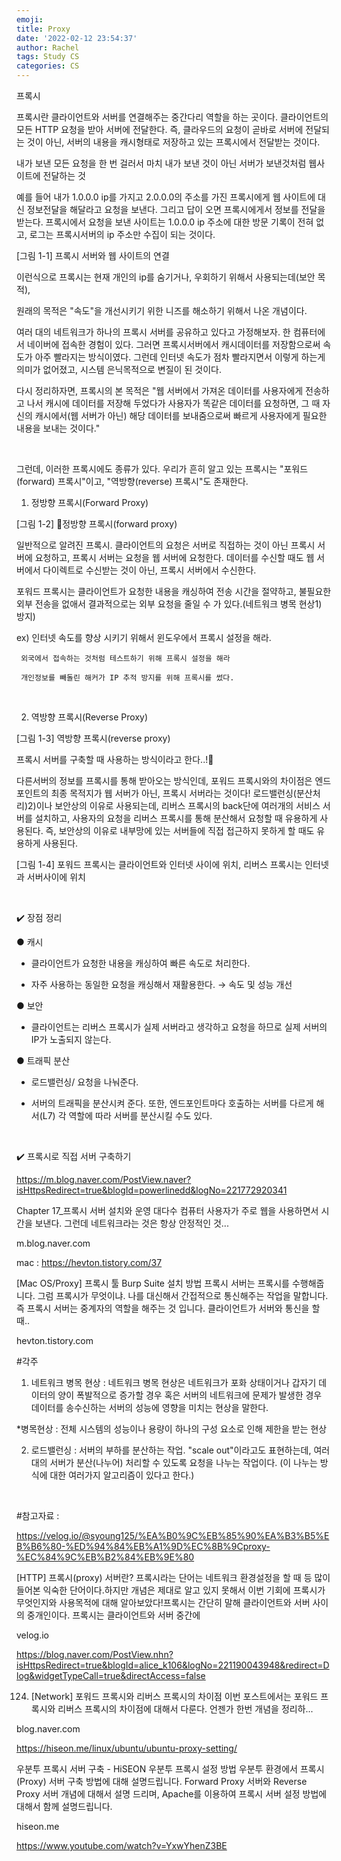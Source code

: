 ```yaml
---
emoji:
title: Proxy
date: '2022-02-12 23:54:37'
author: Rachel
tags: Study CS
categories: CS
---
```


프록시

프록시란 클라이언트와 서버를 연결해주는 중간다리 역할을 하는 곳이다. 클라이언트의 모든 HTTP 요청을 받아 서버에 전달한다. 즉, 클라우드의 요청이 곧바로 서버에 전달되는 것이 아닌, 서버의 내용을 캐시형태로 저장하고 있는 프록시에서 전달받는 것이다.

내가 보낸 모든 요청을 한 번 걸러서 마치 내가 보낸 것이 아닌 서버가 보낸것처럼 웹사이트에 전달하는 것

예를 들어 내가 1.0.0.0 ip를 가지고 2.0.0.0의 주소를 가진 프록시에게 웹 사이트에 대신 정보전달을 해달라고 요청을 보낸다. 그리고 답이 오면 프록시에게서 정보를 전달을 받는다. 프록시에서 요청을 보낸 사이트는 1.0.0.0 ip 주소에 대한 방문 기록이 전혀 없고, 로그는 프록시서버의 ip 주소만 수집이 되는 것이다.

[그림 1-1] 프록시 서버와 웹 사이트의 연결

이런식으로 프록시는 현재 개인의 ip를 숨기거나, 우회하기 위해서 사용되는데(보안 목적),

원래의 목적은 ​"속도"을 개선시키기 위한 니즈를 해소하기 위해서 나온 개념이다.

여러 대의 네트워크가 하나의 프록시 서버를 공유하고 있다고 가정해보자. 한 컴퓨터에서 네이버에 접속한 경험이 있다. 그러면 프록시서버에서 캐시데이터를 저장함으로써 속도가 아주 빨라지는 방식이였다. 그런데 인터넷 속도가 점차 빨라지면서 이렇게 하는게 의미가 없어졌고, 시스템 은닉목적으로 변질이 된 것이다.

다시 정리하자면, 프록시의 본 목적은 "웹 서버에서 가져온 데이터를 사용자에게 전송하고 나서 캐시에 데이터를 저장해 두었다가 사용자가 똑같은 데이터를 요청하면, 그 때 자신의 캐시에서(웹 서버가 아닌) 해당 데이터를 보내줌으로써 빠르게 사용자에게 필요한 내용을 보내는 것이다."

​

그런데, 이러한 프록시에도 종류가 있다. 우리가 흔히 알고 있는 프록시는 "포워드(forward) 프록시"이고, "역방향(reverse) 프록시"도 존재한다.

1. 정방향 프록시(Forward Proxy)

[그림 1-2] 정방향 프록시(forward proxy)

일반적으로 알려진 프록시. 클라이언트의 요청은 서버로 직접하는 것이 아닌 프록시 서버에 요청하고, 프록시 서버는 요청을 웹 서버에 요청한다. 데이터를 수신할 때도 웹 서버에서 다이렉트로 수신받는 것이 아닌, 프록시 서버에서 수신한다.

포워드 프록시는 클라이언트가 요청한 내용을 캐싱하여 전송 시간을 절약하고, 불필요한 외부 전송을 없애서 결과적으로는 외부 요청을 줄일 수 가 있다.(네트워크 병목 현상1) 방지)

ex) 인터넷 속도를 향상 시키기 위해서 윈도우에서 프록시 설정을 해라.

     외국에서 접속하는 것처럼 테스트하기 위해 프록시 설정을 해라

     개인정보를 빼돌린 해커가 IP 추적 방지를 위해 프록시를 썼다.

​

2. 역방향 프록시(Reverse Proxy)

[그림 1-3] 역방향 프록시(reverse proxy)

프록시 서버를 구축할 때 사용하는 방식이라고 한다..!👀

다른서버의 정보를 프록시를 통해 받아오는 방식인데, 포워드 프록시와의 차이점은 엔드포인트의 최종 목적지가 웹 서버가 아닌, 프록시 서버라는 것이다! 로드밸런싱(분산처리)2)이나 보안상의 이유로 사용되는데, 리버스 프록시의 back단에 여러개의 서비스 서버를 설치하고, 사용자의 요청을 리버스 프록시를 통해 분산해서 요청할 때 유용하게 사용된다. 즉, 보안상의 이유로 내부망에 있는 서버들에 직접 접근하지 못하게 할 때도 유용하게 사용된다.

[그림 1-4] 포워드 프록시는 클라이언트와 인터넷 사이에 위치, 리버스 프록시는 인터넷과 서버사이에 위치

​

✔️ 장점 정리

● 캐시

- 클라이언트가 요청한 내용을 캐싱하여 빠른 속도로 처리한다.

- 자주 사용하는 동일한 요청을 캐싱해서 재활용한다. → 속도 및 성능 개선

● 보안

- 클라이언트는 리버스 프록시가 실제 서버라고 생각하고 요청을 하므로 실제 서버의 IP가 노출되지 않는다.

● 트래픽 분산

- 로드밸런싱/ 요청을 나눠준다.

- 서버의 트래픽을 분산시켜 준다. 또한, 엔드포인트마다 호출하는 서버를 다르게 해서(L7) 각 역할에 따라 서버를 분산시킬 수도 있다.

​

✔️ 프록시로 직접 서버 구축하기

https://m.blog.naver.com/PostView.naver?isHttpsRedirect=true&blogId=powerlinedd&logNo=221772920341

Chapter 17\_프록시 서버 설치와 운영
대다수 컴퓨터 사용자가 주로 웹을 사용하면서 시간을 보낸다. 그런데 네트워크라는 것은 항상 안정적인 것...

m.blog.naver.com

mac : https://hevton.tistory.com/37

[Mac OS/Proxy] 프록시 툴 Burp Suite 설치 방법
프록시 서버는 프록시를 수행해줍니다. 그럼 프록시가 무엇이냐. 나를 대신해서 간접적으로 통신해주는 작업을 말합니다. 즉 프록시 서버는 중계자의 역할을 해주는 것 입니다. 클라이언트가 서버와 통신을 할 때..

hevton.tistory.com

#각주

1. 네트워크 병목 현상 : 네트워크 병목 현상은 네트워크가 포화 상태이거나 갑자기 데이터의 양이 폭발적으로 증가할 경우 혹은 서버의 네트워크에 문제가 발생한 경우 데이터를 송수신하는 서버의 성능에 영향을 미치는 현상을 말한다.

\*병목현상 : 전체 시스템의 성능이나 용량이 하나의 구성 요소로 인해 제한을 받는 현상

2. 로드밸런싱 : 서버의 부하를 분산하는 작업. "scale out"이라고도 표현하는데, 여러 대의 서버가 분산(나누어) 처리할 수 있도록 요청을 나누는 작업이다. (이 나누는 방식에 대한 여러가지 알고리즘이 있다고 한다.)

​

#참고자료 :

https://velog.io/@syoung125/%EA%B0%9C%EB%85%90%EA%B3%B5%EB%B6%80-%ED%94%84%EB%A1%9D%EC%8B%9Cproxy-%EC%84%9C%EB%B2%84%EB%9E%80

[HTTP] 프록시(proxy) 서버란?
프록시라는 단어는 네트워크 환경설정을 할 때 등 많이 들어본 익숙한 단어이다.하지만 개념은 제대로 알고 있지 못해서 이번 기회에 프록시가 무엇인지와 사용목적에 대해 알아보았다!프록시는 간단히 말해 클라이언트와 서버 사이의 중개인이다. 프록시는 클라이언트와 서버 중간에

velog.io

https://blog.naver.com/PostView.nhn?isHttpsRedirect=true&blogId=alice_k106&logNo=221190043948&redirect=Dlog&widgetTypeCall=true&directAccess=false

124. [Network] 포워드 프록시와 리버스 프록시의 차이점
     이번 포스트에서는 포워드 프록시와 리버스 프록시의 차이점에 대해서 다룬다. 언젠가 한번 개념을 정리하...

blog.naver.com

https://hiseon.me/linux/ubuntu/ubuntu-proxy-setting/

우분투 프록시 서버 구축 - HiSEON
우분투 프록시 설정 방법 우분투 환경에서 프록시(Proxy) 서버 구축 방법에 대해 설명드립니다. Forward Proxy 서버와 Reverse Proxy 서버 개념에 대해서 설명 드리며, Apache를 이용하여 프록시 서버 설정 방법에 대해서 함께 설명드립니다.

hiseon.me

https://www.youtube.com/watch?v=YxwYhenZ3BE
